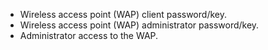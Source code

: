 
  * Wireless access point (WAP) client password/key.
  * Wireless access point (WAP) administrator password/key.
  * Administrator access to the WAP.
